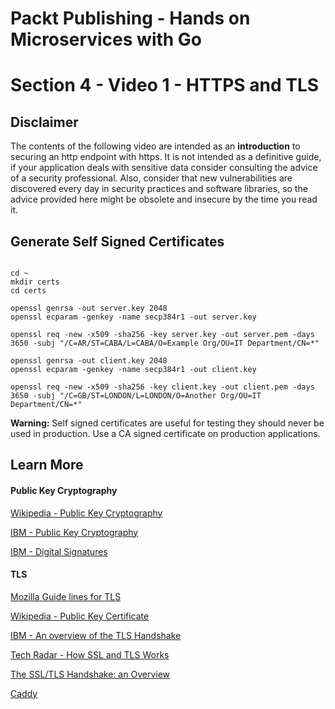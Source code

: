 # Packt Publishing - Hands on Microservices with Go
# Section 4 - Video 1 - HTTPS and TLS

## Disclaimer

The contents of the following video are intended as an **introduction** to securing an http endpoint with https. It is not intended as a definitive guide, if your application deals with sensitive data consider consulting the advice of a security professional. Also, consider that new vulnerabilities are discovered every day in security practices and software libraries, so the advice provided here might be obsolete and insecure by the time you read it.

## Generate Self Signed Certificates

```

cd ~
mkdir certs
cd certs

openssl genrsa -out server.key 2048
openssl ecparam -genkey -name secp384r1 -out server.key

openssl req -new -x509 -sha256 -key server.key -out server.pem -days 3650 -subj "/C=AR/ST=CABA/L=CABA/O=Example Org/OU=IT Department/CN=*"

openssl genrsa -out client.key 2048
openssl ecparam -genkey -name secp384r1 -out client.key

openssl req -new -x509 -sha256 -key client.key -out client.pem -days 3650 -subj "/C=GB/ST=LONDON/L=LONDON/O=Another Org/OU=IT Department/CN=*"

```

**Warning:** Self signed certificates are useful for testing they should never be used in production. Use a CA signed certificate on production applications.


## Learn More

#### Public Key Cryptography

[Wikipedia - Public Key Cryptography](https://en.wikipedia.org/wiki/Public-key_cryptography)

[IBM - Public Key Cryptography](https://www.ibm.com/support/knowledgecenter/en/SSB23S_1.1.0.13/gtps7/s7pkey.html)

[IBM - Digital Signatures](https://www.ibm.com/support/knowledgecenter/SSB23S_1.1.0.13/gtps7/s7dsign.html)

#### TLS

[Mozilla Guide lines for TLS](https://wiki.mozilla.org/Security/Server_Side_TLS)

[Wikipedia - Public Key Certificate](https://en.wikipedia.org/wiki/Public_key_certificate)

[IBM - An overview of the TLS Handshake](https://www.ibm.com/support/knowledgecenter/en/SSFKSJ_7.1.0/com.ibm.mq.doc/sy10660_.htm)

[Tech Radar - How SSL and TLS Works](https://www.techradar.com/news/software/how-ssl-and-tls-works-1047412)

[The SSL/TLS Handshake: an Overview](https://www.ssl.com/article/ssl-tls-handshake-overview/)

[Caddy](https://caddyserver.com/)
